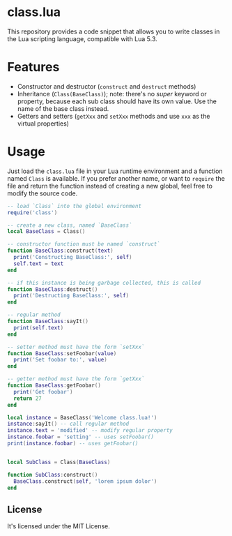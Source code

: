 # class.lua

This repository provides a code snippet that allows you to write classes in the
Lua scripting language, compatible with Lua 5.3.


# Features

 - Constructor and destructor (`construct` and `destruct` methods)
 - Inheritance (`Class(BaseClass)`); note: there's no *super* keyword or
   property, because each sub class should have its own value. Use the name of
   the base class instead.
 - Getters and setters (`getXxx` and `setXxx` methods and use `xxx` as the
   virtual properties)


# Usage

Just load the `class.lua` file in your Lua runtime environment and a function
named `Class` is available. If you prefer another name, or want to `require`
the file and return the function instead of creating a new global, feel free to
modify the source code.


~~~Lua
-- load `Class` into the global environment
require('class')

-- create a new class, named `BaseClass`
local BaseClass = Class()

-- constructor function must be named `construct`
function BaseClass:construct(text)
  print('Constructing BaseClass:', self)
  self.text = text
end

-- if this instance is being garbage collected, this is called
function BaseClass:destruct()
  print('Destructing BaseClass:', self)
end

-- regular method
function BaseClass:sayIt()
  print(self.text)
end

-- setter method must have the form `setXxx`
function BaseClass:setFoobar(value)
  print('Set foobar to:', value)
end

-- getter method must have the form `getXxx`
function BaseClass:getFoobar()
  print('Get foobar')
  return 27
end

local instance = BaseClass('Welcome class.lua!')
instance:sayIt() -- call regular method
instance.text = 'modified' -- modify regular property
instance.foobar = 'setting' -- uses setFoobar()
print(instance.foobar) -- uses getFoobar()


local SubClass = Class(BaseClass)

function SubClass:construct()
  BaseClass.construct(self, 'lorem ipsum dolor')
end
~~~


## License

It's licensed under the MIT License.